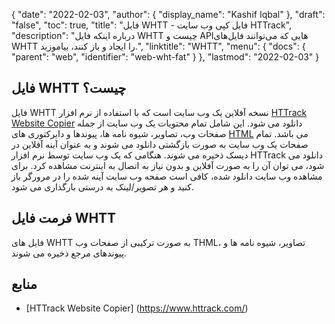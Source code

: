 {
  "date": "2022-02-03",
  "author": {
    "display_name": "Kashif Iqbal"
},
  "draft": "false",
  "toc": true,
  "title": "فایل WHTT - فایل کپی وب سایت HTTrack",
  "description": "درباره اینکه فایل WHTT چیست و APIهایی که می‌توانند فایل‌های WHTT را ایجاد و باز کنند، بیاموزید.",
  "linktitle": "WHTT",
  "menu": {
    "docs": {
      "parent": "web",
      "identifier": "web-wht-fat"
}
},
  "lastmod": "2022-02-03"
}

## فایل WHTT چیست؟

فایل WHTT نسخه آفلاین یک وب سایت است که با استفاده از نرم افزار [HTTrack Website Copier](https://www.httrack.com/) دانلود می شود. این شامل تمام محتویات یک وب سایت از جمله صفحات وب، تصاویر، شیوه نامه ها، پیوندها و دایرکتوری های [HTML](/web/html/) می باشد. تمام صفحات یک وب سایت به صورت بازگشتی دانلود می شوند و به عنوان آینه آفلاین در دیسک ذخیره می شوند. هنگامی که یک وب سایت توسط نرم افزار HTTrack دانلود می شود، می توان آن را به صورت آفلاین و بدون نیاز به اتصال به اینترنت مشاهده کرد. برای مشاهده وب سایت دانلود شده، کافی است صفحه وب سایت آینه شده را در مرورگر باز کنید و هر تصویر/لینک به درستی بارگذاری می شود.

## فرمت فایل WHTT

فایل های WHTT به صورت ترکیبی از صفحات وب THML، تصاویر، شیوه نامه ها و پیوندهای مرجع ذخیره می شوند.

## منابع

* [HTTrack Website Copier] (https://www.httrack.com/)


